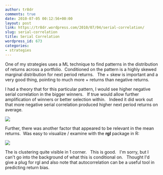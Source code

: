 ```yaml
---
author: tr8dr
comments: true
date: 2010-07-05 00:12:56+00:00
layout: post
link: https://tr8dr.wordpress.com/2010/07/04/serial-correlation/
slug: serial-correlation
title: Serial Correlation
wordpress_id: 673
categories:
- strategies
---
```


One of my strategies uses a ML technique to find patterns in the distribution of returns across a portfolio.  Conditioned on the pattern is a highly skewed marginal distribution for next period returns.   The + skew is important and a very good thing, pointing to much more + returns than negative returns.

I had a theory that for this particular pattern, I would see higher negative serial correlation in the bigger winners.   If true would allow further amplification of winners or better selection within.   Indeed it did work out that more negative serial correlation produced higher next period returns on average.

[![](http://tr8dr.files.wordpress.com/2010/07/serial-corr.png)](http://tr8dr.files.wordpress.com/2010/07/serial-corr.png)

[](http://tr8dr.files.wordpress.com/2010/07/serial-corr.png)Further, there was another factor that appeared to be relevant in the mean returns.  Was easy to visualize / examine with the **rgl** package in R:

[![](http://tr8dr.files.wordpress.com/2010/07/view1.gif)](http://tr8dr.files.wordpress.com/2010/07/view1.gif)

[](http://tr8dr.files.wordpress.com/2010/07/view.gif)The is clustering quite visible in 1 corner.   This is good.   I'm sorry, but I can't go into the background of what this is conditional on.   Thought I'd give a plug for rgl and also note that autocorrelation can be a useful tool in predicting return bias.
